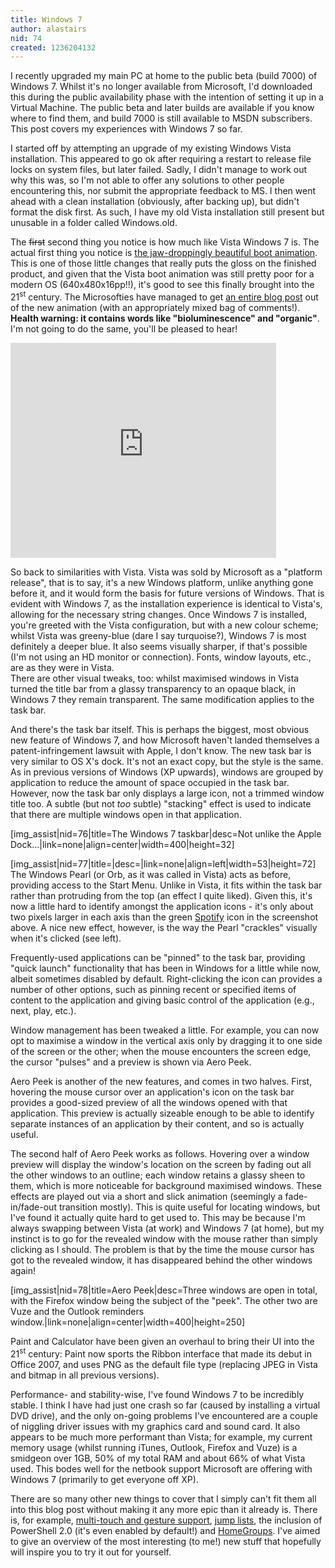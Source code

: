 ```yaml
---
title: Windows 7
author: alastairs
nid: 74
created: 1236204132
---
```

I recently upgraded my main PC at home to the public beta (build 7000) of Windows 7.  Whilst it's no longer available from Microsoft, I'd downloaded this during the public availability phase with the intention of setting it up in a Virtual Machine.  The public beta and later builds are available if you know where to find them, and build 7000 is still available to MSDN subscribers.  This post covers my experiences with Windows 7 so far.
<!--break-->
I started off by attempting an upgrade of my existing Windows Vista installation.  This appeared to go ok after requiring a restart to release file locks on system files, but later failed.  Sadly, I didn't manage to work out why this was, so I'm not able to offer any solutions to other people encountering this, nor submit the appropriate feedback to MS.  I then went ahead with a clean installation (obviously, after backing up), but didn't format the disk first.  As such, I have my old Vista installation still present but unusable in a folder called Windows.old.  

The <span style="text-decoration: line-through">first</span> second thing you notice is how much like Vista Windows 7 is.  The actual first thing you notice is <a href="http://www.youtube.com/watch?v=2m1OeK7ZJIs" title="YouTube - Extracted Windows 7 Beta Boot Animation From Build 7000">the jaw-droppingly beautiful boot animation</a>.  This is one of those little changes that really puts the gloss on the finished product, and given that the Vista boot animation was still pretty poor for a modern OS (640x480x16pp!!), it's good to see this finally brought into the 21<sup>st</sup> century.  The Microsofties have managed to get <a href="http://blogs.msdn.com/e7/archive/2009/02/18/engineering-the-windows-7-boot-animation.aspx" title="Engineering Windows 7 : Engineering the Windows 7 Boot Animation">an entire blog post</a> out of the new animation (with an appropriately mixed bag of comments!).  <strong>Health warning: it contains words like "bioluminescence" and "organic"</strong>.  I'm not going to do the same, you'll be pleased to hear!

<object width="400" height="324" style="text-align: center"><param name="movie" value="http://www.youtube-nocookie.com/v/2m1OeK7ZJIs&hl=en&fs=1&rel=0"></param><param name="allowFullScreen" value="true"></param><param name="allowscriptaccess" value="always"></param><embed src="http://www.youtube-nocookie.com/v/2m1OeK7ZJIs&hl=en&fs=1&rel=0" type="application/x-shockwave-flash" allowscriptaccess="always" allowfullscreen="true" width="425" height="344" style="text-align: center"></embed></object>

So back to similarities with Vista.  Vista was sold by Microsoft as a "platform release", that is to say, it's a new Windows platform, unlike anything gone before it, and it would form the basis for future versions of Windows.  That is evident with Windows 7, as the installation experience is identical to Vista's, allowing for the necessary string changes.  Once Windows 7 is installed, you're greeted with the Vista configuration, but with a new colour scheme; whilst Vista was greeny-blue (dare I say turquoise?), Windows 7 is most definitely a deeper blue.  It also seems visually sharper, if that's possible (I'm not using an HD monitor or connection).  Fonts, window layouts, etc., are as they were in Vista.  
There are other visual tweaks, too: whilst maximised windows in Vista turned the title bar from a glassy transparency to an opaque black, in Windows 7 they remain transparent.  The same modification applies to the task bar.  

And there's the task bar itself.  This is perhaps the biggest, most obvious new feature of Windows 7, and how Microsoft haven't landed themselves a patent-infringement lawsuit with Apple, I don't know.  The new task bar is very similar to OS X's dock.  It's not an exact copy, but the style is the same.  As in previous versions of Windows (XP upwards), windows are grouped by application to reduce the amount of space occupied in the task bar.  However, now the task bar only displays a large icon, not a trimmed window title too.  A subtle (but not <em>too</em> subtle) "stacking" effect is used to indicate that there are multiple windows open in that application.  

[img_assist|nid=76|title=The Windows 7 taskbar|desc=Not unlike the Apple Dock...|link=none|align=center|width=400|height=32]

[img_assist|nid=77|title=|desc=|link=none|align=left|width=53|height=72]  The Windows Pearl (or Orb, as it was called in Vista) acts as before, providing access to the Start Menu.  Unlike in Vista, it fits within the task bar rather than protruding from the top (an effect I quite liked).  Given this, it's now a little hard to identify amongst the application icons - it's only about two pixels larger in each axis than the green <a href="http://www.spotify.com" title="Spotify Music Streaming Service">Spotify</a> icon in the screenshot above.  A nice new effect, however, is the way the Pearl "crackles" visually when it's clicked (see left).  

Frequently-used applications can be "pinned" to the task bar, providing "quick launch" functionality that has been in Windows for a little while now, albeit sometimes disabled by default.  Right-clicking the icon can provides a number of other options, such as pinning recent or specified items of content to the application and giving basic control of the application (e.g., next, play, etc.).  

Window management has been tweaked a little.  For example, you can now opt to maximise a window in the vertical axis only by dragging it to one side of the screen or the other; when the mouse encounters the screen edge, the cursor "pulses" and a preview is shown via Aero Peek.  

Aero Peek is another of the new features, and comes in two halves.  First, hovering the mouse cursor over an application's icon on the task bar provides a good-sized preview of all the windows opened with that application.  This preview is actually sizeable enough to be able to identify separate instances of an application by their content, and so is actually useful.  

The second half of Aero Peek works as follows.  Hovering over a window preview will display the window's location on the screen by fading out all the other windows to an outline; each window retains a glassy sheen to them, which is more noticeable for background maximised windows.  These effects are played out via a short and slick animation (seemingly a fade-in/fade-out transition mostly).  This is quite useful for locating windows, but I've found it actually quite hard to get used to.  This may be because I'm always swapping between Vista (at work) and Windows 7 (at home), but my instinct is to go for the revealed window with the mouse rather than simply clicking as I should.  The problem is that by the time the mouse cursor has got to the revealed window, it has disappeared behind the other windows again!

[img_assist|nid=78|title=Aero Peek|desc=Three windows are open in total, with the Firefox window being the subject of the "peek".  The other two are Vuze and the Outlook reminders window.|link=none|align=center|width=400|height=250]

Paint and Calculator have been given an overhaul to bring their UI into the 21<sup>st</sup> century: Paint now sports the Ribbon interface that made its debut in Office 2007, and uses PNG as the default file type (replacing JPEG in Vista and bitmap in all previous versions).  

Performance- and stability-wise, I've found Windows 7 to be incredibly stable.  I think I have had just one crash so far (caused by installing a virtual DVD drive), and the only on-going problems I've encountered are a couple of niggling driver issues with my graphics card and sound card.  It also appears to be much more performant than Vista; for example, my current memory usage (whilst running iTunes, Outlook, Firefox and Vuze) is a smidgeon over 1GB, 50% of my total RAM and about 66% of what Vista used.  This bodes well for the netbook support Microsoft are offering with Windows 7 (primarily to get everyone off XP).

There are so many other new things to cover that I simply can't fit them all into this blog post without making it any more epic than it already is.  There is, for example, <a href="http://www.google.com/search?q=windows+7+multi-touch" title="Google search results for &quot;Windows 7 Multi-Touch&quot;">multi-touch and gesture support</a>, <a href="http://www.google.com/search?q=windows+7+jump+lists" title="Google search results for &quot;Windows 7 Jump Lists">jump lists</a>, the inclusion of PowerShell 2.0 (it's even enabled by default!) and <a href="http://www.google.com/search?q=windows+7+homegroup" title="Google search results for &quot;Windows 7 HomeGroup&quot;">HomeGroups</a>.  I've aimed to give an overview of the most interesting (to me!) new stuff that hopefully will inspire you to try it out for yourself.
